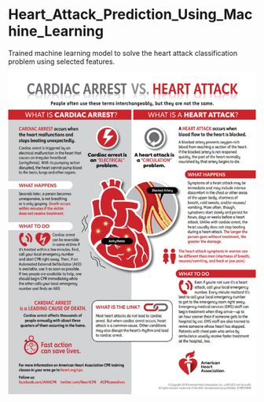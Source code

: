 # Heart_Attack_Prediction_Using_Machine_Learning
 Trained machine learning model to solve the heart attack classification problem using selected features. 

![heart_attack](static/info.jpg)
